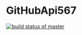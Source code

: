 # GitHubApi567

[![build status of master](https://travis-ci.com/markparis1/GitHubApi567.svg?branch=master)](https://travis-ci.com/markparis1/GitHubApi567)